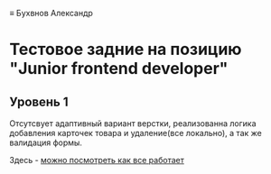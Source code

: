 ≡ Бухвнов Александр

# Тестовое задние на позицию "Junior frontend developer"

## Уровень 1

Отсутсвует адаптивный вариант верстки, реализованна логика добавления карточек товара и удаление(все локально), а так же валидация формы.

Здесь - [можно посмотреть как все работает](https://breadproduction.site/ida)
